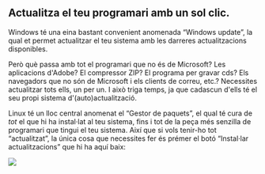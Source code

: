 

<div id="corps">

<h2>Actualitza el teu programari amb un sol clic.</h2>

Windows té una eina bastant convenient anomenada “Windows update”, la qual et permet actualitzar el teu sistema amb les darreres actualitzacions disponibles.

Però què passa amb tot el programari que no és de Microsoft? Les aplicacions d'Adobe? El compressor ZIP? El programa per gravar cds? Els navegadors que no són de Microsoft i els clients de correu, etc.? Necessites actualitzar tots ells, un per un. I això triga temps, ja que cadascun d'ells té el seu propi sistema d'(auto)actualització.

Linux té un lloc central anomenat el “Gestor de paquets”, el qual té cura de <i>tot</i> el que hi ha instal·lat al teu sistema, fins i tot de la peça més senzilla de programari que tingui el teu sistema. Així que si vols tenir-ho tot “actualitzat”, la única cosa que necessites fer és prémer el botó “Instal·lar actualitzacions” que hi ha aquí baix:

<img src="Images/global_update.png" />

</div>


